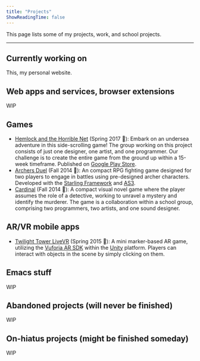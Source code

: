 ```yaml
---
title: "Projects"
ShowReadingTime: false
---
```


This page lists some of my projects, work, and school projects. 

---

## Currently working on

This, my personal website.

## Web apps and services, browser extensions

WIP

## Games

- [Hemlock and the Horrible Net](https://apkcombo.com/hemlock-and-the-horrible-net/com.aau.jcs/) (Spring 2017 🏫):
Embark on an undersea adventure in this side-scrolling game! The group working on this
project consists of just one designer, one artist, and one programmer. Our challenge
is to create the entire game from the ground up within a 15-week timeframe.
Published on [Google Play Store](https://play.google.com/store/).
- [Archers Duel](https://www.newgrounds.com/portal/view/650410) (Fall 2014 🏫):
An compact RPG fighting game designed for two players to engage in battles using
pre-designed archer characters. Developed with the [Starling Framework](https://gamua.com/starling/)
and [AS3](https://help.adobe.com/en_US/FlashPlatform/reference/actionscript/3/index.html).
- [Cardinal](https://www.youtube.com/watch?v=wjHvvuWGqwE) (Fall 2014 🏫):
A compact visual novel game where the player assumes the role of a detective,
working to unravel a mystery and identify the murderer. The game is a collaboration
within a school group, comprising two programmers, two artists, and one sound designer.

## AR/VR mobile apps

- [Twilight Tower LiveVR](https://apkcombo.com/twilight-tower-livevr/com.AAU.TwilightTower/) (Spring 2015 🏫):
A mini marker-based AR game, utilizing the [Vuforia AR SDK](https://www.ptc.com/en/products/vuforia)
within the [Unity](https://unity.com/) platform.
Players can interact with objects in the scene by simply clicking on them.

## Emacs stuff

WIP

## Abandoned projects (will never be finished)

WIP

## On-hiatus projects (might be finished someday)

WIP
